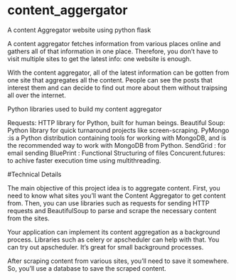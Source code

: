 # content_aggergator
A content Aggregator website using python flask


A content aggregator fetches information from various places online and gathers all of that information in one place. Therefore, you don’t have to visit multiple sites to get the latest info: one website is enough.

With the content aggregator, all of the latest information can be gotten from one site that aggregates all the content. People can see the posts that interest them and can decide to find out more about them without traipsing all over the internet.

Python libraries used to build my content aggregator

Requests: HTTP library for Python, built for human beings.
Beautiful Soup: Python library for quick turnaround projects like screen-scraping.
PyMongo :is a Python distribution containing tools for working with MongoDB, and is the recommended way to work with MongoDB from Python.
SendGrid : for email sending
BluePrint : Functional Structuring of files
Concurent.futures: to achive faster execution time using multithreading. 

#Technical Details

The main objective of this project idea is to aggregate content. First, you need to know what sites you’ll want the Content Aggregator to get content from. Then, you can use libraries such as requests for sending HTTP requests and BeautifulSoup to parse and scrape the necessary content from the sites.

Your application can implement its content aggregation as a background process. Libraries such as celery or apscheduler can help with that. You can try out apscheduler. It’s great for small background processes.

After scraping content from various sites, you’ll need to save it somewhere. So, you’ll use a database to save the scraped content.
